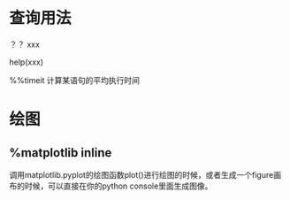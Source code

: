 # 查询用法
？？ xxx

help(xxx)

%%timeit 计算某语句的平均执行时间

# 绘图
## %matplotlib inline
调用matplotlib.pyplot的绘图函数plot()进行绘图的时候，或者生成一个figure画布的时候，可以直接在你的python console里面生成图像。